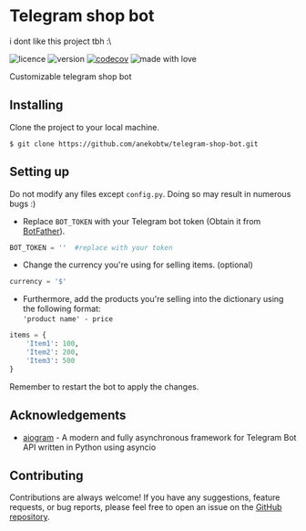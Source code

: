 # Telegram shop bot
i dont like this project tbh :\

![licence](https://img.shields.io/badge/License-MIT-green.svg)
![version](https://img.shields.io/badge/Version-v1.3_beta-blue)
[![codecov](https://codecov.io/gh/anekobtw/telegram-shop-bot/graph/badge.svg?token=TXQWSC0UR9)](https://codecov.io/gh/anekobtw/telegram-shop-bot)
![made with love](https://img.shields.io/badge/Made_with-Love-red)

Customizable telegram shop bot
 
## Installing
Clone the project to your local machine.
```console
$ git clone https://github.com/anekobtw/telegram-shop-bot.git
```

## Setting up
Do not modify any files except `config.py`. Doing so may result in numerous bugs :)

- Replace `BOT_TOKEN` with your Telegram bot token (Obtain it from [BotFather](https://web.telegram.org/k/#@BotFather)).
```python
BOT_TOKEN = ''  #replace with your token
```

- Change the currency you're using for selling items. (optional)
```python
currency = '$'
```

- Furthermore, add the products you're selling into the dictionary using the following format:\
`'product name' - price`

```python
items = {
    'Item1': 100,
    'Item2': 200,
    'Item3': 500
}
```

Remember to restart the bot to apply the changes.

## Acknowledgements
 - [aiogram](https://github.com/aiogram/aiogram) - A modern and fully asynchronous framework for Telegram Bot API written in Python using asyncio 

## Contributing
Contributions are always welcome! If you have any suggestions, feature requests, or bug reports, please feel free to open an issue on the [GitHub repository](https://github.com/anekobtw/timewise).
